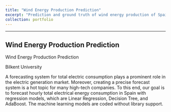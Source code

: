 ```yaml
---
title: "Wind Energy Production Prediction"
excerpt: "Prediction and ground truth of wind energy production of Spain with AdaBoost algorithm. <br/><img src='/images/wind_foto.jpeg'>"
collection: portfolio
---
```

---
Wind Energy Production Prediction
---
Wind Energy Production Prediction

Bilkent University
 
 A forecasting system for total electric consumption plays a prominent role in the electric generation market. Moreover, creating a precise forecast system is a hot topic for many high-tech companies. To this end, our goal is to forecast hourly total electrical energy consumption in Spain with regression models, which are Linear Regression, Decision Tree, and AdaBoost. The machine learning models are coded without library support.

